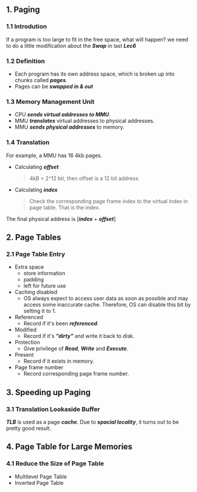 ## 1. Paging
### 1.1 Introdution
If a program is too large to fit in the free space, what will happen? we need to do a little modification about the ***Swap*** in last ***Lec6***

### 1.2 Definition
- Each program has its own address space, which is broken up into chunks called ***pages***.
- Pages can be ***swapped in & out***
  
### 1.3 Memory Management Unit
- CPU ***sends virtual addresses to MMU***.
- MMU ***translates*** virtual addresses to physical addresses.
- MMU ***sends physical addresses*** to memory.

### 1.4 Translation
For example, a MMU has 16 4kb pages.
- Calculating ***offset***
    >4kB = 2^12 bit, then offset is a 12 bit address.
- Calculating ***index***
    >Check the corresponding page frame index to the virtual index in page table. That is the index.

The final physical address is [***index*** + ***offset***] 

## 2. Page Tables
### 2.1 Page Table Entry
- Extra space
  - store information
  - padding
  - left for future use
- Caching disabled
  - OS always expect to access user data as soon as possible and may access some inaccurate cache. Therefore, OS can disable this bit by setting it to 1.
- Referenced
  - Record if it's been ***referenced***. 
- Modified
  - Record if it's ***"dirty"*** and write it back to disk.
- Protection
  - Give privilege of ***Read***, ***Write*** and ***Execute***. 
- Present
  - Record if it exists in memory.
- Page frame number
  - Record corresponding page frame number.

## 3. Speeding up Paging
### 3.1 Translation Lookaside Buffer
***TLB*** is used as a page ***cache***. Due to ***spacial locality***, it turns out to be pretty good result.

## 4. Page Table for Large Memories
### 4.1 Reduce the Size of Page Table
- Multilevel Page Table
- Inverted Page Table